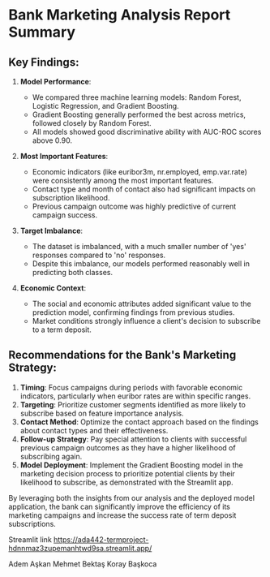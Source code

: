 # Bank Marketing Analysis Report Summary

## Key Findings:

1.  **Model Performance**:
    *   We compared three machine learning models: Random Forest, Logistic Regression, and Gradient Boosting.
    *   Gradient Boosting generally performed the best across metrics, followed closely by Random Forest.
    *   All models showed good discriminative ability with AUC-ROC scores above 0.90.

2.  **Most Important Features**:
    *   Economic indicators (like euribor3m, nr.employed, emp.var.rate) were consistently among the most important features.
    *   Contact type and month of contact also had significant impacts on subscription likelihood.
    *   Previous campaign outcome was highly predictive of current campaign success.

3.  **Target Imbalance**:
    *   The dataset is imbalanced, with a much smaller number of 'yes' responses compared to 'no' responses.
    *   Despite this imbalance, our models performed reasonably well in predicting both classes.

4.  **Economic Context**:
    *   The social and economic attributes added significant value to the prediction model, confirming findings from previous studies.
    *   Market conditions strongly influence a client's decision to subscribe to a term deposit.

## Recommendations for the Bank's Marketing Strategy:

1.  **Timing**: Focus campaigns during periods with favorable economic indicators, particularly when euribor rates are within specific ranges.
2.  **Targeting**: Prioritize customer segments identified as more likely to subscribe based on feature importance analysis.
3.  **Contact Method**: Optimize the contact approach based on the findings about contact types and their effectiveness.
4.  **Follow-up Strategy**: Pay special attention to clients with successful previous campaign outcomes as they have a higher likelihood of subscribing again.
5.  **Model Deployment**: Implement the Gradient Boosting model in the marketing decision process to prioritize potential clients by their likelihood to subscribe, as demonstrated with the Streamlit app.

By leveraging both the insights from our analysis and the deployed model application, the bank can significantly improve the efficiency of its marketing campaigns and increase the success rate of term deposit subscriptions.

Streamlit link
https://ada442-termproject-hdnnmaz3zupemanhtwd9sa.streamlit.app/

Adem Aşkan
Mehmet Bektaş
Koray Başkoca
